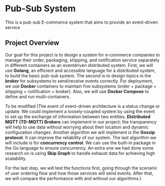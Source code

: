 # Pub-Sub System
This is a pub-sub E-commerce system that aims to provide an event-driven service

## Project Overview
Our goal for this project is to design a system for e-commerce companies to manage their order, packaging, shipping, and notification service separately in different containers as an eventdriven distributed system. First, we will use **Golang**, an efficient and accessible language for a distributed system, to build the basic pub-sub system. The second is to design topics in the **broker** for subsystems to send/receive events correctly. For deployment, we use **Docker** containers to maintain five subsystems (order + package + shipping + notification + broker). Also, we will use **Docker Compose** to define and run multi-containers.

To be modified (The event of event-driven architecture is a status change or update. We could implement a loosely-coupled system by using the event to set up the exchange of information between two entities. **Distributed MQTT (TD-MQTT) Brokers** can implement in our project; the transparency will help to use data without worrying about their location and dynamic configuration changes. Another algorithm we will implement is the **Gossip protocol**. It can improve the reliability of our system. The last algorithm we will include is for **concurrency control**. We can use the built-in package in the Go language to ensure concurrency. An extra one we had done some research on is using **Skip Graph** to handle exhaust data for achieving high scalability.

For the last step, we will test the functions first, going through the scenario of user ordering flow and how those services will send events. After that, we will compare the performance with and without our algorithms.)
